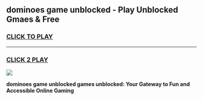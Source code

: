 
## dominoes game unblocked - Play Unblocked Gmaes & Free
<h3>
<a href="https://premium.freeplayer.one?title=dominoes_game_unblocked&ref=19F">CLICK TO PLAY</a></h3>
<hr>

<h3>
<a href="https://premium.freeplayer.one?title=dominoes_game_unblocked&ref=19F">CLICK 2 PLAY</a>
  
</h3>

<a href="https://premium.freeplayer.one?title=dominoes_game_unblocked&ref=19F/"><img src="https://clearcache.store/games.png"></a>


**dominoes game unblocked games unblocked: Your Gateway to Fun and Accessible Online Gaming**
